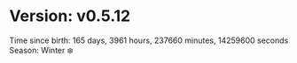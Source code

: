 # Version: v0.5.12
Time since birth: 165 days, 3961 hours, 237660 minutes, 14259600 seconds
Season: Winter ❄️
